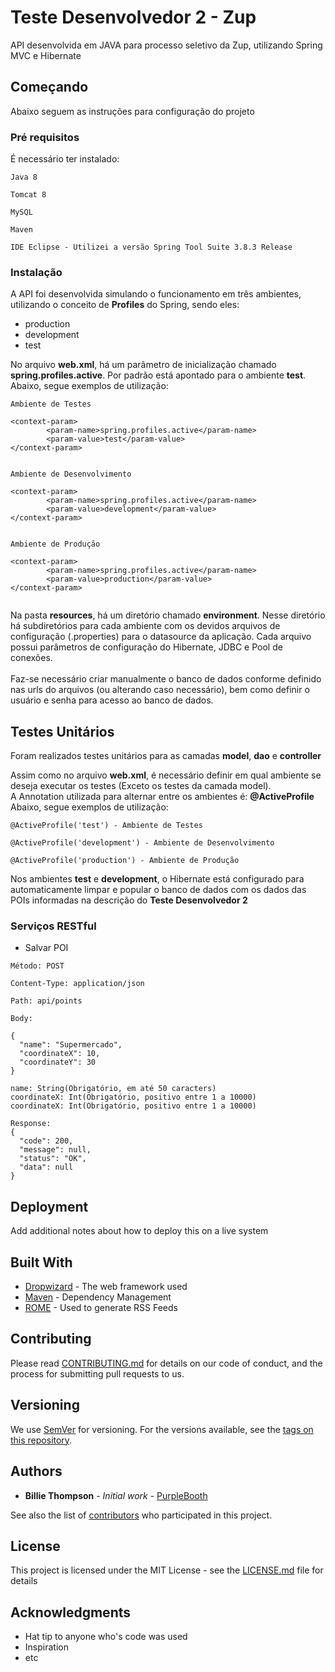 # Teste Desenvolvedor 2 - Zup

API desenvolvida em JAVA para processo seletivo da Zup, utilizando Spring MVC e Hibernate

## Começando

Abaixo seguem as instruções para configuração do projeto

### Pré requisitos

É necessário ter instalado:

```
Java 8
```
```
Tomcat 8
```
```
MySQL
```
```
Maven
```
```
IDE Eclipse - Utilizei a versão Spring Tool Suite 3.8.3 Release
```
### Instalação

A API foi desenvolvida simulando o funcionamento em três ambientes, utilizando o conceito de <strong>Profiles</strong> do Spring, sendo eles: 
* production 
* development
* test

No arquivo <strong>web.xml</strong>, há um parâmetro de inicialização chamado <strong>spring.profiles.active</strong>. Por padrão está apontado para o ambiente <strong>test</strong>.</br>
Abaixo, segue exemplos de utilização:

```
Ambiente de Testes

<context-param>
		<param-name>spring.profiles.active</param-name>
		<param-value>test</param-value>
</context-param>
 
```
```
Ambiente de Desenvolvimento

<context-param>
		<param-name>spring.profiles.active</param-name>
		<param-value>development</param-value>
</context-param>
 
```
```
Ambiente de Produção

<context-param>
		<param-name>spring.profiles.active</param-name>
		<param-value>production</param-value>
</context-param>
 
 ```


Na pasta <strong>resources</strong>, há um diretório chamado <strong>environment</strong>. Nesse diretório há subdiretórios 
para cada ambiente com os devidos arquivos de configuração (.properties) para o datasource da aplicação. Cada arquivo possui parâmetros de configuração do Hibernate, JDBC e Pool de
conexões. </br></br>
Faz-se necessário criar manualmente o banco de dados conforme definido nas urls do arquivos (ou alterando caso necessário), bem como 
definir o usuário e senha para acesso ao banco de dados. 


## Testes Unitários

Foram realizados testes unitários para as camadas <strong>model</strong>, <strong>dao</strong> e <strong>controller</strong></br>

Assim como no arquivo <strong>web.xml</strong>, é necessário definir em qual ambiente se deseja executar os testes (Exceto os testes
da camada model).</br>
A Annotation utilizada para alternar entre os ambientes é: <strong>@ActiveProfile</strong></br>
Abaixo, segue exemplos de utilização:

```
@ActiveProfile('test') - Ambiente de Testes
```
```
@ActiveProfile('development') - Ambiente de Desenvolvimento
```
```
@ActiveProfile('production') - Ambiente de Produção
```

Nos ambientes <strong>test</strong> e <strong>development</strong>, o Hibernate está configurado para automaticamente limpar e popular
o banco de dados com os dados das POIs informadas na descrição do <strong>Teste Desenvolvedor 2</strong>

### Serviços RESTful

* Salvar POI
```
Método: POST
```
```
Content-Type: application/json
```
```
Path: api/points
```

```
Body:

{
  "name": "Supermercado",
  "coordinateX": 10,
  "coordinateY": 30
}

name: String(Obrigatório, em até 50 caracters)
coordinateX: Int(Obrigatório, positivo entre 1 a 10000)
coordinateX: Int(Obrigatório, positivo entre 1 a 10000)

```

```
Response:
{
  "code": 200,
  "message": null,
  "status": "OK",
  "data": null
}

```

## Deployment

Add additional notes about how to deploy this on a live system

## Built With

* [Dropwizard](http://www.dropwizard.io/1.0.2/docs/) - The web framework used
* [Maven](https://maven.apache.org/) - Dependency Management
* [ROME](https://rometools.github.io/rome/) - Used to generate RSS Feeds

## Contributing

Please read [CONTRIBUTING.md](https://gist.github.com/PurpleBooth/b24679402957c63ec426) for details on our code of conduct, and the process for submitting pull requests to us.

## Versioning

We use [SemVer](http://semver.org/) for versioning. For the versions available, see the [tags on this repository](https://github.com/your/project/tags). 

## Authors

* **Billie Thompson** - *Initial work* - [PurpleBooth](https://github.com/PurpleBooth)

See also the list of [contributors](https://github.com/your/project/contributors) who participated in this project.

## License

This project is licensed under the MIT License - see the [LICENSE.md](LICENSE.md) file for details

## Acknowledgments

* Hat tip to anyone who's code was used
* Inspiration
* etc

